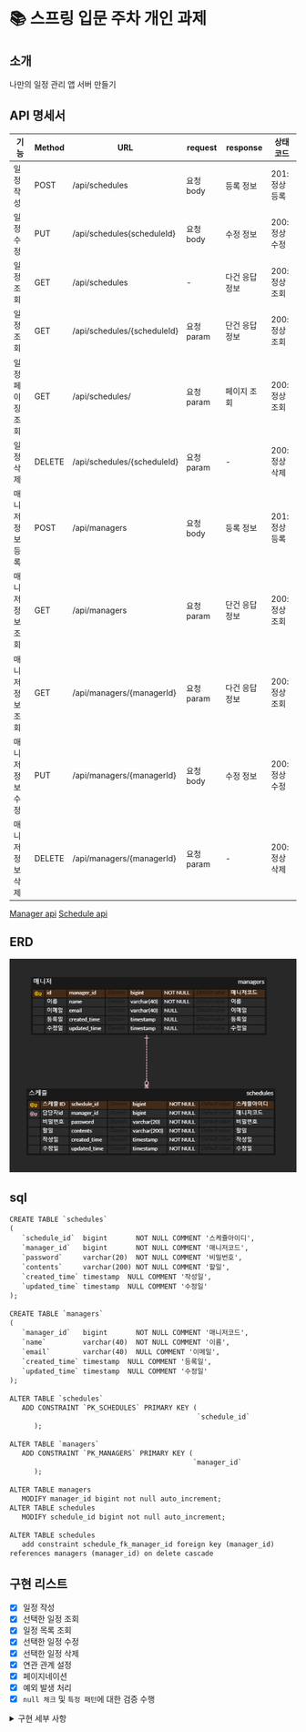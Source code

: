 # 📚 스프링 입문 주차 개인 과제
## 소개
나만의 일정 관리 앱 서버 만들기
## API 명세서
| 기능        | Method | URL                         | request  | response | 상태코드      |
|-----------|--------|-----------------------------|----------|----------|-----------|
| 일정 작성     | POST   | /api/schedules              | 요청 body  | 등록 정보    | 201: 정상등록 |
| 일정 수정     | PUT    | /api/schedules{scheduleId}          | 요청 body  | 수정 정보    | 200: 정상수정 |
| 일정 조회     | GET    | /api/schedules              | -        | 다건 응답 정보 | 200:정상조회  |
| 일정 조회     | GET    | /api/schedules/{scheduleId}         | 요청 param | 단건 응답 정보 | 200:정상조회  |
| 일정 페이징 조회 | GET    | /api/schedules/             | 요청 param | 페이지 조회   | 200:정상조회  |
| 일정 삭제     | DELETE | /api/schedules/{scheduleId} | 요청 param | -        | 200:정상삭제  |
| 매니저 정보 등록 | POST   | /api/managers               | 요청 body  | 등록 정보    | 201:정상등록  |
| 매니저 정보 조회 | GET    | /api/managers               | 요청 param | 단건 응답 정보 | 200:정상조회  |
| 매니저 정보 조회 | GET    | /api/managers/{managerId}   | 요청 param | 다건 응답 정보 | 200:정상조회  |
| 매니저 정보 수정 | PUT    | /api/managers/{managerId}   | 요청 body  | 수정 정보    | 200:정상수정  |
| 매니저 정보 삭제 | DELETE | /api/managers/{managerId}   | 요청 param | -        | 200:정상삭제  |

[Manager api](https://documenter.getpostman.com/view/37553747/2sA3s3JBSW)
[Schedule api](https://documenter.getpostman.com/view/37553747/2sA3s3JBSX)

## ERD
![](./images/erd.png)

## sql
```mysql
CREATE TABLE `schedules`
(
   `schedule_id`  bigint       NOT NULL COMMENT '스케쥴아이디',
   `manager_id`   bigint       NOT NULL COMMENT '매니저코드',
   `password`     varchar(20)  NOT NULL COMMENT '비밀번호',
   `contents`     varchar(200) NOT NULL COMMENT '할일',
   `created_time` timestamp  NULL COMMENT '작성일',
   `updated_time` timestamp  NULL COMMENT '수정일'
);

CREATE TABLE `managers`
(
   `manager_id`   bigint       NOT NULL COMMENT '매니저코드',
   `name`         varchar(40)  NOT NULL COMMENT '이름',
   `email`        varchar(40)  NULL COMMENT '이메일',
   `created_time` timestamp  NULL COMMENT '등록일',
   `updated_time` timestamp  NULL COMMENT '수정일'
);

ALTER TABLE `schedules`
   ADD CONSTRAINT `PK_SCHEDULES` PRIMARY KEY (
                                              `schedule_id`
      );

ALTER TABLE `managers`
   ADD CONSTRAINT `PK_MANAGERS` PRIMARY KEY (
                                             `manager_id`
      );

ALTER TABLE managers
   MODIFY manager_id bigint not null auto_increment;
ALTER TABLE schedules
   MODIFY schedule_id bigint not null auto_increment;

ALTER TABLE schedules
   add constraint schedule_fk_manager_id foreign key (manager_id) references managers (manager_id) on delete cascade
```

## 구현 리스트
-[X] 일정 작성
-[X] 선택한 일정 조회
-[X] 일정 목록 조회
-[X] 선택한 일정 수정
-[X] 선택한 일정 삭제
- [X] 연관 관계 설정
- [X] 페이지네이션
- [X] 예외 발생 처리
- [X] `null 체크` 및 `특정 패턴`에 대한 검증 수행

<details>
<summary>구현 세부 사항</summary>

---

### 1단계 - 일정 작성
조건
1. `할일`, `담당자명`, `비밀번호`, `작성/수정일`을 저장할 수 있습니다.
    1. 기간 정보는 날짜와 시간을 모두 포함한 형태 입니다.
2. 각 일정의 고유 식별자(ID)를 자동으로 생성하여 관리합니다.
3. 최초 입력간에는 수정일은 작성일과 동일합니다.
4. 등록된 일정의 정보를 반환 받아 확인할 수 있습니다.

---

### 2단계 - 선택한 일정 조회
조건
1. 선택한 일정 단건의 정보를 조회할 수 있습니다.
2. 일정의 고유 식별자(ID)를 사용하여 조회합니다.

---

### 3단계 - 일정 목록 조회
조건
1. 다음 조건을 바탕으로 등록된 일정 목록을 전부 조회할 수 있습니다.
    1. `수정일` (형식 : YYYY-MM-DD)
    2. `담당자명`
2. 조건 중 한 가지만을 충족하거나, 둘 다 충족을 하지 않을 수도, 두 가지를 모두 충족할 수도 있습니다.
3. `수정일` 기준 내림차순으로 정렬하여 조회합니다.

---

### 4단계 - 선택한 일정 수정
조건
1. 선택한 일정 내용 중 `할일내용`, `담당자명` 만 수정 가능합니다.
    1. 서버에 일정 수정을 요청할 때 `비밀번호`를 함께 전달합니다.
    2. `작성일` 은 변경 안되며, `수정일` 은 수정 시점으로 변경합니다.
2. 수정된 일정의 정보를 반환 받아 확인할 수 있습니다.

---

### 5단계 - 선택한 일정 삭제
1. 선택한 일정을 삭제할 수 있습니다.
    1. 서버에 일정 수정을 요청할 때 `비밀번호`를 함께 전달합니다.

---

### 6단계 - 연관 관계 설정
설명
1. 동명이인의 담당자가 있어 각 담당자가 할 일을 구별할 수 없습니다!
   담당자를 식별하기 위해 이름으로만 관리하던 담당자에게 고유 식별자를 부여합니다.
2. 담당자는 일정과 분리해서 관리합니다.

조건
1. 담당자는 이름 외에 `이메일`, `등록일`, `수정일` 정보를 가지고 있습니다.
    1. 담당자의 정보는 추가로 받을 수 있습니다.
2. 고유 식별자를 통해 담당자를 조회할 수 있도록 기존 코드를 변경합니다.

---

### 7단계 - 페이지네이션
설명
1. 많은 양의 데이터를 효율적으로 표시하기 위해 데이터를 여러 페이지로 나눕니다.
    1. `페이지 번호`와 `페이지 크기`를 쿼리 파라미터로 전달하여 요청하는 항목을 나타냅니다.
    2. 전달받은 페이지 번호와 크기를 기준으로 쿼리를 작성하여 필요한 데이터만을 조회하고 반환합니다.

조건
1. 등록된 일정 목록을 `페이지 번호`와 `크기`를 기준으로 모두 조회합니다.
2. 조회한 일정 목록에는 `담당자 이름`이 포함되어 있습니다.
3. 범위를 넘어선 페이지를 요청하는 경우 빈 배열을 반환합니다.

---

### 8단계 - 예외 발생 처리
설명
1. 예외 상황에 대한 처리를 위해 [`HTTP 상태 코드(링크)`](https://developer.mozilla.org/ko/docs/Web/HTTP/Status)와 `에러 메시지`를 포함한 정보를 사용하여 예외를 관리할 수 있습니다.
    1. 필요에 따라 사용자 정의 예외 클래스를 생성하여 예외 처리를 수행할 수 있습니다.
    2. `@ExceptionHandler`를 활용하여 공통 예외 처리를 구현할 수도 있습니다.
    3. 예외가 발생할 경우 적절한 HTTP 상태 코드와 함께 사용자에게 메시지를 전달하여 상황을 관리합니다.

조건
1. 수정, 삭제 시 요청할 때 보내는 `비밀번호`가 일치하지 않을 때 예외가 발생합니다.
2. 선택한 일정 정보를 조회할 수 없을 때 예외가 발생합니다.
    1. 잘못된 정보로 조회하려고 할 때
    2. 이미 삭제된 정보를 조회하려고 할 때

---

### 9단계 - **`null 체크`** 및 **`특정 패턴`**에 대한 검증 수행
설명
1. 유효성 검사
    1. 잘못된 입력이나 요청을 미리 방지할 수 있습니다.
    2. 데이터의 `무결성을 보장`하고 애플리케이션의 예측 가능성을 높여줍니다.
    3. Spring에서 제공하는 `@Valid` 어노테이션을 이용할 수 있습니다.

조건
1. `할일 제목`은 최대 200자 이내로 제한, 필수값 처리
2. `비밀번호`는 필수값 처리
3. 담당자의 `이메일` 정보가 형식에 맞는지 확인
</details>